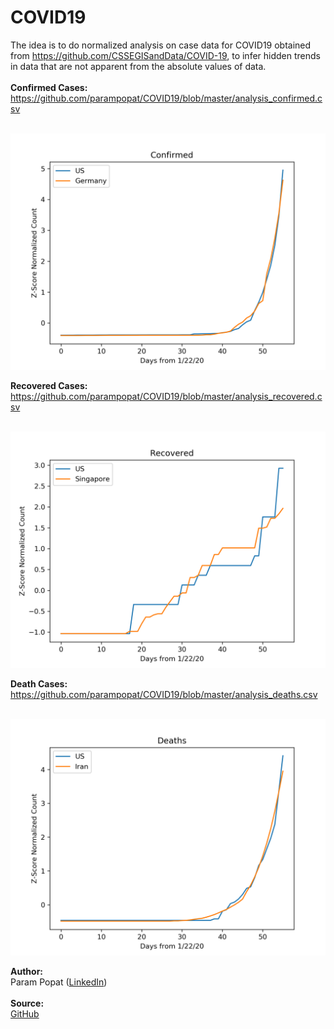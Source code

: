 # COVID19
The idea is to do normalized analysis on case data for COVID19 obtained from <a href="https://github.com/CSSEGISandData/COVID-19">https://github.com/CSSEGISandData/COVID-19</a>,  to infer hidden trends in data that are not apparent from the absolute values of data.
<br><br>
<b>Confirmed Cases:</b><br>
<a href="https://github.com/parampopat/COVID19/blob/master/analysis_confirmed.csv">https://github.com/parampopat/COVID19/blob/master/analysis_confirmed.csv</a>
<br><br>

![Image of US and Germany's Case Growth Rate](US-Germany-Confirmed.png)

<b>Recovered Cases:</b><br>
<a href="https://github.com/parampopat/COVID19/blob/master/analysis_recovered.csv">https://github.com/parampopat/COVID19/blob/master/analysis_recovered.csv</a>
<br><br>

![Image of US and Germany's Case Growth Rate](US-Singapore-Recovered.png)

<b>Death Cases:</b><br>
<a href="https://github.com/parampopat/COVID19/blob/master/analysis_deaths.csv">https://github.com/parampopat/COVID19/blob/master/analysis_deaths.csv</a>
<br><br>

![Image of US and Iran's Case Death Rate](US-Iran-Deaths.png)

<b>Author:</b><br>
Param Popat (<a href="https://www.linkedin.com/in/parampopat/">LinkedIn</a>)
<br><br>
<b>Source:</b><br>
<a href="https://github.com/parampopat/COVID19">GitHub</a>
<br><br>

